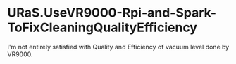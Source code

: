 # URaS.UseVR9000-Rpi-and-Spark-ToFixCleaningQualityEfficiency
I'm not entirely satisfied with Quality and Efficiency of vacuum level done by VR9000.
